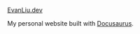 [EvanLiu.dev](https://evanliu.dev)

My personal website built with [Docusaurus](https://docusaurus.io/).
